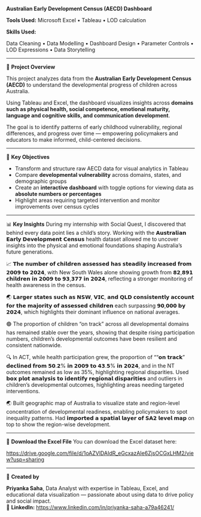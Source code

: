 **Australian Early Development Census (AECD) Dashboard**

**Tools Used:**
Microsoft Excel • Tableau • LOD calculation

**Skills Used:** 

Data Cleaning • Data Modelling • Dashboard Design • Parameter Controls • LOD Expressions • Data Storytelling  

---

📖 **Project Overview**

This project analyzes data from the **Australian Early Development Census (AECD)** to understand the developmental progress of children across Australia.  

Using Tableau and Excel, the dashboard visualizes insights across **domains such as physical health, social competence, emotional maturity, language and cognitive skills, and communication development**.  

The goal is to identify patterns of early childhood vulnerability, regional differences, and progress over time — empowering policymakers and educators to make informed, child-centered decisions.

---

🎯 **Key Objectives**
- Transform and structure raw AECD data for visual analytics in Tableau  
- Compare **developmental vulnerability** across domains, states, and demographic groups  
- Create an **interactive dashboard** with toggle options for viewing data as **absolute numbers or percentages**  
- Highlight areas requiring targeted intervention and monitor improvements over census cycles  

---

📊 **Key Insights**
During my internship with Social Quest, I discovered that behind every data point lies a child’s story. Working with the 𝗔𝘂𝘀𝘁𝗿𝗮𝗹𝗶𝗮𝗻 𝗘𝗮𝗿𝗹𝘆 𝗗𝗲𝘃𝗲𝗹𝗼𝗽𝗺𝗲𝗻𝘁 𝗖𝗲𝗻𝘀𝘂𝘀 health dataset allowed me to uncover insights into the physical and emotional foundations shaping Australia’s future generations.

📈 𝗧𝗵𝗲 𝗻𝘂𝗺𝗯𝗲𝗿 𝗼𝗳 𝗰𝗵𝗶𝗹𝗱𝗿𝗲𝗻 𝗮𝘀𝘀𝗲𝘀𝘀𝗲𝗱 𝗵𝗮𝘀 𝘀𝘁𝗲𝗮𝗱𝗶𝗹𝘆 𝗶𝗻𝗰𝗿𝗲𝗮𝘀𝗲𝗱 𝗳𝗿𝗼𝗺 𝟮𝟬𝟬𝟵 𝘁𝗼 𝟮𝟬𝟮𝟰, with New South Wales alone showing growth from 𝟴𝟮,𝟴𝟵𝟭 𝗰𝗵𝗶𝗹𝗱𝗿𝗲𝗻 𝗶𝗻 𝟮𝟬𝟬𝟵 𝘁𝗼 𝟵𝟯,𝟯𝟳𝟳 𝗶𝗻 𝟮𝟬𝟮𝟰, reflecting a stronger monitoring of health awareness in the census.

🌏 𝗟𝗮𝗿𝗴𝗲𝗿 𝘀𝘁𝗮𝘁𝗲𝘀 𝘀𝘂𝗰𝗵 𝗮𝘀 𝗡𝗦𝗪, 𝗩𝗜𝗖, 𝗮𝗻𝗱 𝗤𝗟𝗗 𝗰𝗼𝗻𝘀𝗶𝘀𝘁𝗲𝗻𝘁𝗹𝘆 𝗮𝗰𝗰𝗼𝘂𝗻𝘁 𝗳𝗼𝗿 𝘁𝗵𝗲 𝗺𝗮𝗷𝗼𝗿𝗶𝘁𝘆 𝗼𝗳 𝗮𝘀𝘀𝗲𝘀𝘀𝗲𝗱 𝗰𝗵𝗶𝗹𝗱𝗿𝗲𝗻 each surpassing 𝟵𝟬,𝟬𝟬𝟬 𝗯𝘆 𝟮𝟬𝟮𝟰, which highlights their dominant influence on national averages.

🟢 The proportion of children “on track” across all developmental domains has remained stable over the years, showing that despite rising participation numbers, children’s developmental outcomes have been resilient and consistent nationwide.

🔍 In ACT, while health participation grew, the proportion of ““𝗼𝗻 𝘁𝗿𝗮𝗰𝗸” 𝗱𝗲𝗰𝗹𝗶𝗻𝗲𝗱 𝗳𝗿𝗼𝗺 𝟱𝟬.𝟮% 𝗶𝗻 𝟮𝟬𝟬𝟵 𝘁𝗼 𝟰𝟯.𝟱% 𝗶𝗻 𝟮𝟬𝟮𝟰, and in the NT outcomes remained as low as 35%, highlighting regional disparities. Used 𝗯𝗼𝘅 𝗽𝗹𝗼𝘁 𝗮𝗻𝗮𝗹𝘆𝘀𝗶𝘀 𝘁𝗼 𝗶𝗱𝗲𝗻𝘁𝗶𝗳𝘆 𝗿𝗲𝗴𝗶𝗼𝗻𝗮𝗹 𝗱𝗶𝘀𝗽𝗮𝗿𝗶𝘁𝗶𝗲𝘀 and outliers in children’s developmental outcomes, highlighting areas needing targeted interventions.

🌏 Built geographic map of Australia to visualize state and region-level concentration of developmental readiness, enabling policymakers to spot inequality patterns. Had 𝗶𝗺𝗽𝗼𝗿𝘁𝗲𝗱 𝗮 𝘀𝗽𝗮𝘁𝗶𝗮𝗹 𝗹𝗮𝘆𝗲𝗿 𝗼𝗳 𝗦𝗔𝟮 𝗹𝗲𝘃𝗲𝗹 𝗺𝗮𝗽 on top to show the region-wise development.

---


📂 **Download the Excel File**
You can download the Excel dataset here:  

https://drive.google.com/file/d/1oAZVlDAIdR_eGcxazAIe6ZjsOCGxLHM2/view?usp=sharing

---

💬 **Created by**
 
 **Priyanka Saha**, Data Analyst with expertise in Tableau, Excel, and educational data visualization — passionate about using data to drive policy and social impact.  
📧 **LinkedIn:** https://www.linkedin.com/in/priyanka-saha-a79a46241/
